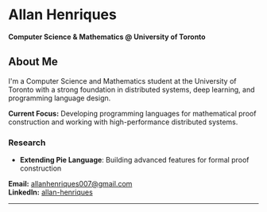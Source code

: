 # Allan Henriques

**Computer Science & Mathematics @ University of Toronto**

## About Me

I'm a  Computer Science and Mathematics student at the University of Toronto with a strong foundation in distributed systems, deep learning, and programming language design. 

**Current Focus:** Developing programming languages for mathematical proof construction and working with high-performance distributed systems.

### Research
 - **Extending Pie Language**: Building advanced features for formal proof construction

**Email:** allanhenriques007@gmail.com  
**LinkedIn:** [allan-henriques](https://www.linkedin.com/in/allan-henriques-5a1405239/)  

---
